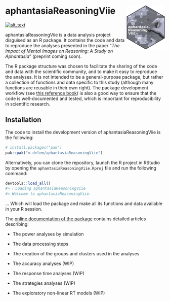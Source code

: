 
<!-- README.md is generated from README.Rmd. Please edit that file -->

# aphantasiaReasoningViie <a href="https://m-delem.github.io/aphantasiaReasoningViie/"><img src="man/figures/logo.png" align="right" height="139" alt="aphantasiaReasoningViie website" /></a>

<!-- badges: start -->

[<img alt="alt_text" src="https://img.shields.io/badge/OSF-https://osf.io/hfbcp/-337AB7?logo=osf"/>](https://osf.io/hfbcp/)
<!-- badges: end -->

aphantasiaReasoningViie is a data analysis project disguised as an R
package. It contains the code and data to reproduce the analyses
presented in the paper “*The Impact of Mental Images on Reasoning: A
Study on Aphantasia*” (preprint coming soon).

The R package structure was chosen to facilitate the sharing of the code
and data with the scientific community, and to make it easy to reproduce
the analyses. It is not intended to be a general-purpose package, but
rather a collection of functions and data specific to this study
(although many functions are reusable in their own right). The package
development workflow (see [this reference book](https://r-pkgs.org/)) is
also a good way to ensure that the code is well-documented and tested,
which is important for reproducibility in scientific research.

## Installation

The code to install the development version of aphantasiaReasoningViie
is the following:

``` r
# install.packages("pak")
pak::pak("m-delem/aphantasiaReasoningViie")
```

Alternatively, you can clone the repository, launch the R project in
RStudio by opening the `aphantasiaReasoningViie.Rproj` file and run the
following command:

``` r
devtools::load_all()
#> ℹ Loading aphantasiaReasoningViie
#> Welcome to aphantasiaReasoningViie.
```

… Which will load the package and make all its functions and data
available in your R session.

The [online documentation of the
package](https://m-delem.github.io/aphantasiaReasoningViie/) contains
detailed articles describing:

- The power analyses by simulation

- The data processing steps

- The creation of the groups and clusters used in the analyses

- The accuracy analyses (WIP)

- The response time analyses (WIP)

- The strategies analyses (WIP)

- The exploratory non-linear RT models (WIP)
